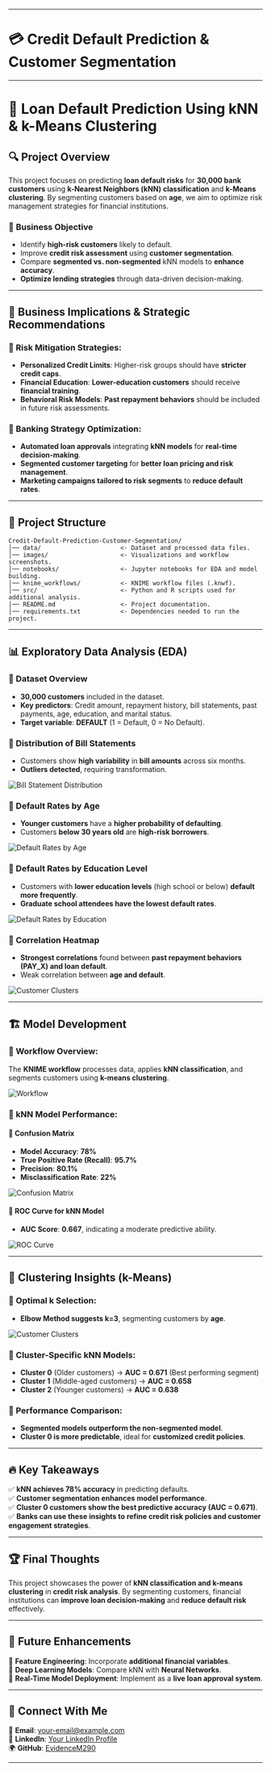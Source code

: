 
---

# **💳 Credit Default Prediction & Customer Segmentation**  
---

# 📌 Loan Default Prediction Using kNN & k-Means Clustering

## 🔍 Project Overview
This project focuses on predicting **loan default risks** for **30,000 bank customers** using **k-Nearest Neighbors (kNN) classification** and **k-Means clustering**. By segmenting customers based on **age**, we aim to optimize risk management strategies for financial institutions.

### 🎯 **Business Objective**
- Identify **high-risk customers** likely to default.
- Improve **credit risk assessment** using **customer segmentation**.
- Compare **segmented vs. non-segmented** kNN models to **enhance accuracy**.
- **Optimize lending strategies** through data-driven decision-making.

---

## 📌 **Business Implications & Strategic Recommendations**
### 🔹 Risk Mitigation Strategies:
- **Personalized Credit Limits**: Higher-risk groups should have **stricter credit caps**.
- **Financial Education**: **Lower-education customers** should receive **financial training**.
- **Behavioral Risk Models**: **Past repayment behaviors** should be included in future risk assessments.

### 🔹 Banking Strategy Optimization:
- **Automated loan approvals** integrating **kNN models** for **real-time decision-making**.
- **Segmented customer targeting** for **better loan pricing and risk management**.
- **Marketing campaigns tailored to risk segments** to **reduce default rates**.

---

## 📂 Project Structure

```
Credit-Default-Prediction-Customer-Segmentation/
│── data/                      <- Dataset and processed data files.
│── images/                    <- Visualizations and workflow screenshots.
│── notebooks/                 <- Jupyter notebooks for EDA and model building.
│── knime_workflows/           <- KNIME workflow files (.knwf).
│── src/                       <- Python and R scripts used for additional analysis.
│── README.md                  <- Project documentation.
│── requirements.txt           <- Dependencies needed to run the project.
```

---

## 📊 **Exploratory Data Analysis (EDA)**

### 📌 Dataset Overview
- **30,000 customers** included in the dataset.
- **Key predictors**: Credit amount, repayment history, bill statements, past payments, age, education, and marital status.
- **Target variable**: **DEFAULT** (1 = Default, 0 = No Default).

### 📌 Distribution of Bill Statements
- Customers show **high variability** in **bill amounts** across six months.
- **Outliers detected**, requiring transformation.

![Bill Statement Distribution](https://github.com/EvidenceM290/Credit-Default-Prediction-Customer-Segmentation/blob/main/images/Bill%20Statement%20Distribution.png)

### 📌 Default Rates by Age
- **Younger customers** have a **higher probability of defaulting**.
- Customers **below 30 years old** are **high-risk borrowers**.

![Default Rates by Age](https://github.com/EvidenceM290/Credit-Default-Prediction-Customer-Segmentation/blob/main/images/Repayment%20Amount%20by%20Age.png)

### 📌 Default Rates by Education Level
- Customers with **lower education levels** (high school or below) **default more frequently**.
- **Graduate school attendees have the lowest default rates**.

![Default Rates by Education](https://github.com/EvidenceM290/Credit-Default-Prediction-Customer-Segmentation/blob/main/images/Default%20Rates%20by%20Education.png)

### 📌 Correlation Heatmap
- **Strongest correlations** found between **past repayment behaviors (PAY_X) and loan default**.
- Weak correlation between **age and default**.

![Customer Clusters](https://github.com/EvidenceM290/Credit-Default-Prediction-Customer-Segmentation/blob/main/images/Default%20Rates%20by%20Age.png)

---

## 🏗 **Model Development**

### 📌 Workflow Overview:
The **KNIME workflow** processes data, applies **kNN classification**, and segments customers using **k-means clustering**.

![Workflow](https://github.com/EvidenceM290/Credit-Default-Prediction-Customer-Segmentation/blob/main/images/ModelFlow.png)

### 📌 kNN Model Performance:
#### 🔹 Confusion Matrix
- **Model Accuracy**: **78%**
- **True Positive Rate (Recall)**: **95.7%**
- **Precision**: **80.1%**
- **Misclassification Rate**: **22%**

![Confusion Matrix](https://github.com/EvidenceM290/Credit-Default-Prediction-Customer-Segmentation/blob/main/images/Confusion%20Matrix.png)

#### 🔹 ROC Curve for kNN Model
- **AUC Score**: **0.667**, indicating a moderate predictive ability.

![ROC Curve](https://github.com/EvidenceM290/Credit-Default-Prediction-Customer-Segmentation/blob/main/images/kNN%20ROC%20Curve.png)

---

## 🎯 **Clustering Insights (k-Means)**
### 📌 Optimal k Selection:
- **Elbow Method suggests k=3**, segmenting customers by **age**.

![Customer Clusters](https://github.com/EvidenceM290/Credit-Default-Prediction-Customer-Segmentation/blob/main/images/Customer%20Clusters.png)

### 📌 Cluster-Specific kNN Models:
- **Cluster 0** (Older customers) → **AUC = 0.671** (Best performing segment)
- **Cluster 1** (Middle-aged customers) → **AUC = 0.658**
- **Cluster 2** (Younger customers) → **AUC = 0.638**

### 📌 Performance Comparison:
- **Segmented models outperform the non-segmented model**.
- **Cluster 0 is more predictable**, ideal for **customized credit policies**.
  
---

## 🔥 **Key Takeaways**
✅ **kNN achieves 78% accuracy** in predicting defaults.  
✅ **Customer segmentation enhances model performance**.  
✅ **Cluster 0 customers show the best predictive accuracy (AUC = 0.671)**.  
✅ **Banks can use these insights to refine credit risk policies and customer engagement strategies**.  

---

## 🏆 **Final Thoughts**
This project showcases the power of **kNN classification and k-means clustering** in **credit risk analysis**. By segmenting customers, financial institutions can **improve loan decision-making** and **reduce default risk** effectively.

---

## 🚀 **Future Enhancements**
🔹 **Feature Engineering**: Incorporate **additional financial variables**.  
🔹 **Deep Learning Models**: Compare kNN with **Neural Networks**.  
🔹 **Real-Time Model Deployment**: Implement as a **live loan approval system**.  

---

## 📩 **Connect With Me**
📧 **Email**: [your-email@example.com](mailto:your-email@example.com)  
🔗 **LinkedIn**: [Your LinkedIn Profile](https://linkedin.com/in/your-profile)  
🌍 **GitHub**: [EvidenceM290](https://github.com/EvidenceM290)  

---
